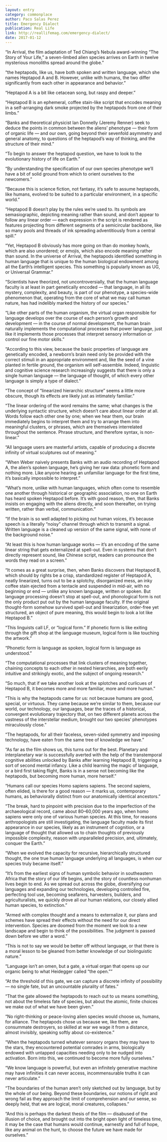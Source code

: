 ```yaml
---
layout: entry
category: commonplace
author: Paco Salas Perez
title: Emergency Dialect
publication: Real Life
link: http://reallifemag.com/emergency-dialect/
date: 2017-01-12
---
```


“In Arrival, the film adaptation of Ted Chiang’s Nebula award-winning “The Story of Your Life,” a seven-limbed alien species arrives on Earth in twelve mysterious monoliths spread around the globe.”

“the heptapods, like us, have both spoken and written language, which she names Heptapod A and B. However, unlike with humans, the two differ significantly from each other in appearance and behavior.”

“Heptapod A is a bit like cetacean song, but raspy and deeper.”

“Heptapod B is an ephemeral, coffee stain-like script that encodes meaning in a self-arranging dark smoke projected by the heptapods from one of their limbs.”

“Banks and theoretical physicist Ian Donnelly (Jeremy Renner) seek to deduce the points in common between the aliens’ phenotype — their form of organic life — and our own, going beyond their sevenfold asymmetry and general anatomy, to questions of the heptapod’s way of thinking, and the structure of their mind.”

“To begin to answer the heptapod question, we have to look to the evolutionary history of life on Earth.”

“By understanding the specification of our own species phenotype we’ll have a bit of solid ground from which to orient ourselves to the newcomers.”

“Because this is science fiction, not fantasy, it’s safe to assume heptapods, like humans, evolved to be suited to a particular environment, in a specific world.”

“Heptapod B doesn’t play by the rules we’re used to. Its symbols are semasiographic, depicting meaning rather than sound, and don’t appear to follow any linear order — each expression in the script is rendered as features projecting from different segments of a semicircular backbone, like so many pools and threads of ink spreading adventitiously from a central spill.”

“Yet, Heptapod B obviously has more going on than do monkey howls, which are also unordered; or emojis, which also encode meaning rather than sound. In the universe of Arrival, the heptapods identified something in human language that is unique to the human biological endowment among all the Earth’s intelligent species. This something is popularly known as UG, or Universal Grammar.”

“Scientists have theorized, not uncontroversially, that the human language faculty is at least in part genetically encoded — that language, in all its mystery, complexity, and beauty, is part of our phenotype, a species-wide phenomenon that, operating from the core of what we may call human nature, has had indelibly marked the history of our species.”

“Like other parts of the human organism, the virtual organ responsible for language develops over the course of each person’s growth and development — in the course of normal development, the human brain naturally implements the computational processes that power language, just like it implements those processes that interpret sensory information or control our fine motor skills.”

“According to this view, because the basic properties of language are genetically encoded, a newborn’s brain need only be provided with the correct stimuli in an appropriate environment and, like the seed of a vine planted in fertile ground, the organism will self-assemble. Indeed, linguistic and cognitive science research increasingly suggests that there is only a single human language — the language of thought, of which every other language is simply a type of dialect.”

“The concept of “linearized hierarchic structure” seems a little more obscure, though its effects are likely just as intimately familiar.”

“The linear ordering of the word remains the same; what changes is the underlying syntactic structure, which doesn’t care about linear order at all. Words follow each other one by one; when we hear them, our brain immediately begins to interpret them and try to arrange them into meaningful clusters, or phrases, which are themselves interrelated throughout the sentence. Phrase structure, and therefore syntax, is non-linear.”

“All language users are masterful artists, capable of producing a discrete infinity of virtual sculptures out of meaning.”

“When Weber naively presents Banks with an audio recording of Heptapod A, the alien’s spoken language, he’s giving her raw data: phonetic form and nothing more. Like anyone hearing an unfamiliar language for the first time, it’s basically impossible to interpret.”

“What’s more, unlike with human languages, which often come to resemble one another through historical or geographic association, no one on Earth has heard spoken Heptapod before. It’s with good reason, then, that Banks insists on engaging with the aliens directly, and soon thereafter, on trying written, rather than verbal, communication.”

“If the brain is so well adapted to picking out human voices, it’s because speech is a literally “noisy” channel through which to transmit a signal. Written language is a cleaned up version of the same signal, with none of the background noise.”

“At least this is how human language works — it’s an encoding of the same linear string that gets externalized at spell-out. Even in systems that don’t directly represent sound, like Chinese script, readers can pronounce the words they read on a screen.”

“It comes as a great surprise, then, when Banks discovers that Heptapod B, which should by rights be a crisp, standardized register of Heptapod A, neatly linearized, turns out to be a splotchy, disorganized mess, an inky coffee stain ejected from a tentacle and suspended in mid-air, with no beginning or end — unlike any known language, written or spoken. But language processing doesn’t stop at spell-out, and phonological form is not the only product put out by the human language faculty. If the original thought-form somehow survived spell-out and linearization, order-free yet structured, an object of pure meaning, this would begin to look a lot like Heptapod B.”

“This linguists call LF, or “logical form.” If phonetic form is like exiting through the gift shop at the language museum, logical form is like touching the artwork.”

“Phonetic form is language as spoken, logical form is language as understood.”

“The computational processes that link clusters of meaning together, chaining concepts to each other in nested hierarchies, are both eerily intuitive and strikingly exotic, and the subject of ongoing research.”

“So much, that if we take another look at the splotches and curlicues of Heptapod B, it becomes more and more familiar, more and more human.”

“This is why the heptapods came for us: not because humans are good, special, or virtuous. They came because we’re similar to them, because our world, our technology, our languages, bear the traces of a historical, convergent evolutionary trajectory that, on two different planets across the vastness of the interstellar medium, brought our two species’ phenotypes miraculously close.”

“The heptapods, for all their faceless, seven-sided symmetry and imposing technology, have eaten from the same tree of knowledge we have.”

“As far as the film shows us, this turns out for the best. Planetary and interplanetary war is successfully averted with the help of the transtemporal cognitive abilities unlocked by Banks after learning Heptapod B, triggering a sort of second mental infancy. Like a child learning the magic of language, or a bird first taking flight, Banks is in a sense not becoming like the heptapods, but becoming more human, more herself.”

“Humans call our species Homo sapiens sapiens. The second sapiens, often elided, is there for a good reason — it marks us, contemporary humans, as behaviorally distinct from our anatomically identical ancestors.”

“The break, hard to pinpoint with precision due to the imperfection of the archaeological record, came about 80–60,000 years ago, when homo sapiens were only one of various human species. At this time, for reasons anthropologists are still investigating, the language faculty made its first appearance in our species, likely as an instrument of cognition, or a language of thought that allowed us to chain thoughts of previously impossible complexity, reason with unparalleled precision, and, ultimately, conquer the Earth.”

“When we evolved the capacity for recursive, hierarchically structured thought, the one true human language underlying all languages, is when our species truly became itself.”

“It’s from the earliest signs of human symbolic behavior in southeastern Africa that the story of our life begins, and the story of countless nonhuman lives begin to end. As we spread out across the globe, diversifying our languages and expanding our technologies, developing controlled fire, perfecting tool use, becoming seafarers, harvesters, builders, and agriculturalists, we quickly drove all our human relations, our closely allied human species, to extinction.”

“Armed with complex thought and a means to externalize it, our plans and schemes have spread their effects without the need for our direct intervention. Species are doomed from the moment we look to a new landscape and begin to think of the possibilities. The judgment is passed down before we utter a word.”

“This is not to say we would be better off without language, or that there is a moral lesson to be gleaned from better knowledge of our biolinguistic nature.”

“Language isn’t an omen, but a gate, a virtual organ that opens up our organic being to what Heidegger called “the open.””

“At the threshold of this gate, we can capture a discrete infinity of possibility — no single fate, but an uncountable plurality of fates.”

“That the gate allowed the heptapods to reach out to us means something, not about the timeless fate of species, but about the atomic, finite choices we make out of what we have been given.”

“No right-thinking or peace-loving alien species would choose us, humans, for alliance. The heptapods chose us because we, like them, are consummate destroyers, so skilled at war we wage it from a distance, almost invisibly, speaking softly about co-existence.”

“When the heptapods turned whatever sensory organs they may have to the stars, they encountered potential comrades in arms, biologically endowed with untapped capacities needing only to be nudged into activation. Born into this, we continued to become more fully ourselves.”

“We know language is powerful, but even an infinitely generative machine may have infinities it can never access, incommensurable truths it can never articulate.”

“The boundaries of the human aren’t only sketched out by language, but by the whole of our being. Beyond these boundaries, our notions of right and wrong fail as they approach the limit of comprehension and our sense, so deeply held, that we are logical, moral creatures, collapses.”

“And this is perhaps the darkest thesis of the film — disabused of the illusion of choice, and brought out into the bright open light of timeless time, it may be the case that humans would continue, earnestly and full of hope, like any animal on the hunt, to choose the future we have made for ourselves.”

